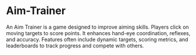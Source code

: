 # Aim-Trainer
An Aim Trainer is a game designed to improve aiming skills. Players click on moving targets to score points. It enhances hand-eye coordination, reflexes, and accuracy. Features often include dynamic targets, scoring metrics, and leaderboards to track progress and compete with others.
